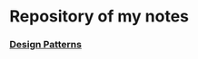 # Repository of my notes

### [Design Patterns](https://github.com/foorenxiang/notes/tree/main/Python%20Design%20Patterns)
